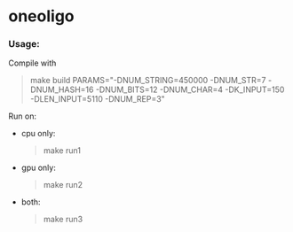 # oneoligo

### Usage:
Compile with 

> make build PARAMS="-DNUM_STRING=450000 -DNUM_STR=7 -DNUM_HASH=16 -DNUM_BITS=12 -DNUM_CHAR=4 -DK_INPUT=150 -DLEN_INPUT=5110 -DNUM_REP=3"

Run on:

* cpu only:
  > make run1
 
* gpu only:
  > make run2
  
* both:
  > make run3
